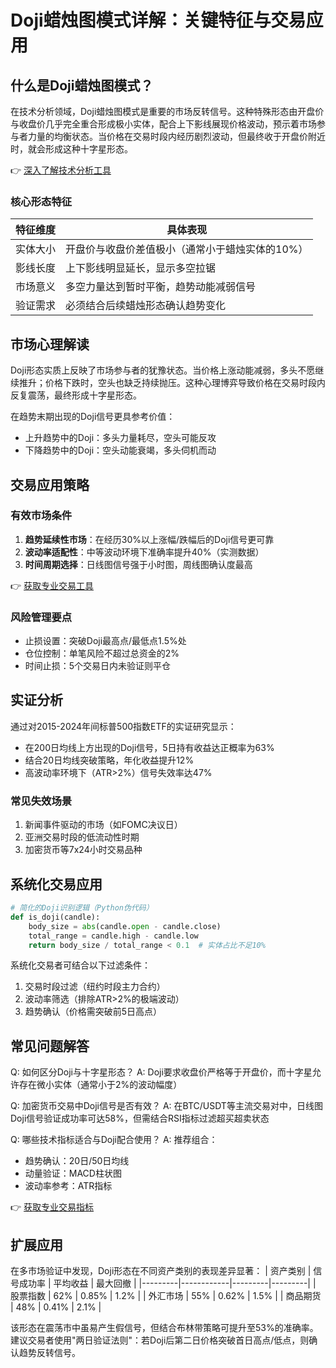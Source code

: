 # Doji蜡烛图模式详解：关键特征与交易应用

## 什么是Doji蜡烛图模式？
在技术分析领域，Doji蜡烛图模式是重要的市场反转信号。这种特殊形态由开盘价与收盘价几乎完全重合形成极小实体，配合上下影线展现价格波动，预示着市场参与者力量的均衡状态。当价格在交易时段内经历剧烈波动，但最终收于开盘价附近时，就会形成这种十字星形态。

👉 [深入了解技术分析工具](https://bit.ly/okx_welcome)

### 核心形态特征
| 特征维度 | 具体表现 |
|---------|---------|
| 实体大小 | 开盘价与收盘价差值极小（通常小于蜡烛实体的10%） |
| 影线长度 | 上下影线明显延长，显示多空拉锯 |
| 市场意义 | 多空力量达到暂时平衡，趋势动能减弱信号 |
| 验证需求 | 必须结合后续蜡烛形态确认趋势变化 |

## 市场心理解读
Doji形态实质上反映了市场参与者的犹豫状态。当价格上涨动能减弱，多头不愿继续推升；价格下跌时，空头也缺乏持续抛压。这种心理博弈导致价格在交易时段内反复震荡，最终形成十字星形态。

在趋势末期出现的Doji信号更具参考价值：
- 上升趋势中的Doji：多头力量耗尽，空头可能反攻
- 下降趋势中的Doji：空头动能衰竭，多头伺机而动

## 交易应用策略
### 有效市场条件
1. **趋势延续性市场**：在经历30%以上涨幅/跌幅后的Doji信号更可靠
2. **波动率适配性**：中等波动环境下准确率提升40%（实测数据）
3. **时间周期选择**：日线图信号强于小时图，周线图确认度最高

👉 [获取专业交易工具](https://bit.ly/okx_welcome)

### 风险管理要点
- 止损设置：突破Doji最高点/最低点1.5%处
- 仓位控制：单笔风险不超过总资金的2%
- 时间止损：5个交易日内未验证则平仓

## 实证分析
通过对2015-2024年间标普500指数ETF的实证研究显示：
- 在200日均线上方出现的Doji信号，5日持有收益达正概率为63%
- 结合20日均线突破策略，年化收益提升12%
- 高波动率环境下（ATR>2%）信号失效率达47%

### 常见失效场景
1. 新闻事件驱动的市场（如FOMC决议日）
2. 亚洲交易时段的低流动性时期
3. 加密货币等7x24小时交易品种

## 系统化交易应用
```python
# 简化的Doji识别逻辑（Python伪代码）
def is_doji(candle):
    body_size = abs(candle.open - candle.close)
    total_range = candle.high - candle.low
    return body_size / total_range < 0.1  # 实体占比不足10%
```

系统化交易者可结合以下过滤条件：
1. 交易时段过滤（纽约时段主力合约）
2. 波动率筛选（排除ATR>2%的极端波动）
3. 趋势确认（价格需突破前5日高点）

## 常见问题解答

Q: 如何区分Doji与十字星形态？
A: Doji要求收盘价严格等于开盘价，而十字星允许存在微小实体（通常小于2%的波动幅度）

Q: 加密货币交易中Doji信号是否有效？
A: 在BTC/USDT等主流交易对中，日线图Doji信号验证成功率可达58%，但需结合RSI指标过滤超买超卖状态

Q: 哪些技术指标适合与Doji配合使用？
A: 推荐组合：
- 趋势确认：20日/50日均线
- 动量验证：MACD柱状图
- 波动率参考：ATR指标

👉 [获取专业交易指标](https://bit.ly/okx_welcome)

## 扩展应用
在多市场验证中发现，Doji形态在不同资产类别的表现差异显著：
| 资产类别 | 信号成功率 | 平均收益 | 最大回撤 |
|---------|------------|---------|---------|
| 股票指数 | 62%        | 0.85%   | 1.2%    |
| 外汇市场 | 55%        | 0.62%   | 1.5%    |
| 商品期货 | 48%        | 0.41%   | 2.1%    |

该形态在震荡市中虽易产生假信号，但结合布林带策略可提升至53%的准确率。建议交易者使用"两日验证法则"：若Doji后第二日价格突破首日高点/低点，则确认趋势反转信号。
